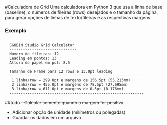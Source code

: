 #Calculadora de Grid
Uma calculadora em Python 3 que usa a linha de base (baseline), o números de fileiras (rows) desejados e o tamanho da página, para gerar opções de linhas de texto/fileiras e as respectivas margens.

### Exemplo
```

  SGOBIN Studio Grid Calculator
  ------------------------------
  Número de fileiras: 12
  Leading em pontos: 13
  Altura do papel em pol: 8.5

  Tamanho de Frame para 12 rows e 13.0pt leading
  ------------------------------------------------------------
   1 linha/row = 299.0pt e margens de 156.5pt (55.213mm)
   2 linha/row = 455.0pt e margens de 78.5pt (27.695mm)
   3 linha/row = 611.0pt e margens de 0.5pt (0.176mm)
  ------------------------------------------------------------

```


##todo
~~- Calcular somente quando a margem for positiva~~
- Adicionar opção de unidade (milímetros ou polegadas)
- Guardar os dados em um arquivo
